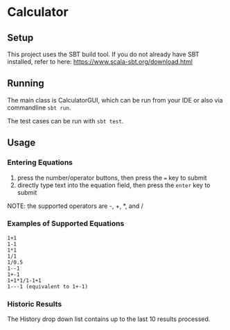 # Calculator

## Setup
This project uses the SBT build tool.
If you do not already have SBT installed, refer to here: https://www.scala-sbt.org/download.html

## Running
The main class is CalculatorGUI, which can be run from your IDE or also via commandline `sbt run`.

The test cases can be run with `sbt test`.

## Usage
### Entering Equations
1. press the number/operator buttons, then press the `=` key to submit
1. directly type text into the equation field, then press the `enter` key to submit

NOTE: the supported operators are -, +, *, and /

### Examples of Supported Equations
```
1+1
1-1
1*1
1/1
1/0.5
1--1
1+-1
1+1*1/1-1+1
1---1 (equivalent to 1+-1)
```
### Historic Results
The History drop down list contains up to the last 10 results processed.
